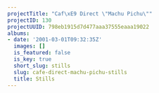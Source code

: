 ```yaml
---
projectTitle: "Caf\xE9 Direct \"Machu Pichu\""
projectID: 130
projectUUID: 798eb1915d7d477aaa37555eaaa19022
albums:
- date: '2001-03-01T09:32:35Z'
  images: []
  is_featured: false
  is_key: true
  short_slug: stills
  slug: cafe-direct-machu-pichu-stills
  title: Stills
---
```

